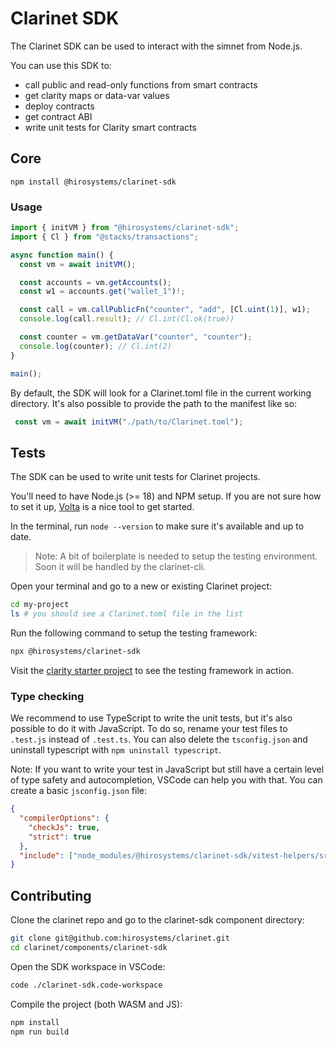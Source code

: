 # Clarinet SDK

The Clarinet SDK can be used to interact with the simnet from Node.js.

You can use this SDK to:
- call public and read-only functions from smart contracts
- get clarity maps or data-var values
- deploy contracts
- get contract ABI
- write unit tests for Clarity smart contracts

## Core

```
npm install @hirosystems/clarinet-sdk
```

### Usage

```ts
import { initVM } from "@hirosystems/clarinet-sdk";
import { Cl } from "@stacks/transactions";

async function main() {
  const vm = await initVM();

  const accounts = vm.getAccounts();
  const w1 = accounts.get("wallet_1")!;

  const call = vm.callPublicFn("counter", "add", [Cl.uint(1)], w1);
  console.log(call.result); // Cl.int(Cl.ok(true))

  const counter = vm.getDataVar("counter", "counter");
  console.log(counter); // Cl.int(2)
}

main();
```

By default, the SDK will look for a Clarinet.toml file in the current working directory.
It's also possible to provide the path to the manifest like so:
```ts
 const vm = await initVM("./path/to/Clarinet.toml");
```

## Tests

The SDK can be used to write unit tests for Clarinet projects.  

You'll need to have Node.js (>= 18) and NPM setup. If you are not sure how to set it up, [Volta](https://volta.sh/) is a nice tool to get started.

In the terminal, run `node --version` to make sure it's available and up to date.

> Note: A bit of boilerplate is needed to setup the testing environment. Soon it will be handled by the clarinet-cli.

Open your terminal and go to a new or existing Clarinet project:

```sh
cd my-project
ls # you should see a Clarinet.toml file in the list
```

Run the following command to setup the testing framework:

```sh
npx @hirosystems/clarinet-sdk
```

Visit the [clarity starter project](https://github.com/hirosystems/clarity-starter/tree/170224c9dd3bde185f194a9036c5970f44c596cd) to see the testing framework in action.


### Type checking

We recommend to use TypeScript to write the unit tests, but it's also possible to do it with JavaScript. To do so, rename your test files to `.test.js` instead of `.test.ts`. You can also delete the `tsconfig.json` and uninstall typescript with `npm uninstall typescript`. 

Note: If you want to write your test in JavaScript but still have a certain level of type safety and autocompletion, VSCode can help you with that. You can create a basic `jsconfig.json` file:

```json
{
  "compilerOptions": {
    "checkJs": true,
    "strict": true
  },
  "include": ["node_modules/@hirosystems/clarinet-sdk/vitest-helpers/src", "unit-tests"]
}
```

## Contributing

Clone the clarinet repo and go to the clarinet-sdk component directory:
```sh
git clone git@github.com:hirosystems/clarinet.git
cd clarinet/components/clarinet-sdk
```

Open the SDK workspace in VSCode:
```sh
code ./clarinet-sdk.code-workspace
```

Compile the project (both WASM and JS):
```sh
npm install
npm run build
```
